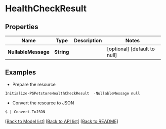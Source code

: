 # HealthCheckResult
## Properties

Name | Type | Description | Notes
------------ | ------------- | ------------- | -------------
**NullableMessage** | **String** |  | [optional] [default to null]

## Examples

- Prepare the resource
```powershell
Initialize-PSPetstoreHealthCheckResult  -NullableMessage null
```

- Convert the resource to JSON
```powershell
$ | Convert-ToJSON
```

[[Back to Model list]](../README.md#documentation-for-models) [[Back to API list]](../README.md#documentation-for-api-endpoints) [[Back to README]](../README.md)

